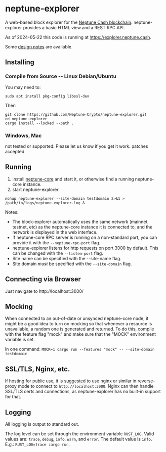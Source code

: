 # neptune-explorer

A web-based block explorer for the [Neptune Cash blockchain](https://neptune.cash).  neptune-explorer provides a basic HTML view and a REST RPC API.

As of 2024-05-22 this code is running at https://explorer.neptune.cash.

Some [design notes](./doc/design_notes.md) are available.

## Installing

### Compile from Source -- Linux Debian/Ubuntu

You may need to:

```
sudo apt install pkg-config libssl-dev
```

Then

```
git clone https://github.com/Neptune-Crypto/neptune-explorer.git
cd neptune-explorer
cargo install --locked --path .
```

### Windows, Mac

not tested or supported.   Please let us know if you get it work.  patches accepted.

## Running

1. install [neptune-core](https://github.com/Neptune-Crypto/neptune-core) and start it, or otherwise find a running neptune-core instance.
2. start neptune-explorer

```
nohup neptune-explorer --site-domain testdomain 2>&1 > /path/to/logs/neptune-explorer.log &
```

Notes:
* The block-explorer automatically uses the same network (mainnet, testnet, etc) as the neptune-core instance it is connected to, and the network is displayed in the web interface.
* If neptune-core RPC server is running on a non-standard port, you can provide it with the `--neptune-rpc-port` flag.
* neptune-explorer listens for http requests on port 3000 by default.  This can be changed with the `--listen-port` flag.
* Site name can be specified with the --site-name flag.
* Site domain *must* be specified with the `--site-domain` flag.


## Connecting via Browser

Just navigate to http://localhost:3000/

## Mocking

When connected to an out-of-date or unsynced neptune-core node, it might be a good idea to turn on mocking so that whenever a resource is unavailable, a random one is generated and returned. To do this, compile with the feature flag "mock" and make sure that the "MOCK" environment variable is set.

In one command: `MOCK=1 cargo run --features "mock" -- --site-domain testdomain`

## SSL/TLS, Nginx, etc.

If hosting for public use, it is suggested to use nginx or similar in reverse-proxy mode to connect to `http://localhost:3000`.  Nginx can then handle SSL/TLS certs and connections, as neptune-explorer has no built-in support for that.


## Logging

All logging is output to standard out.

The log level can be set through the environment variable `RUST_LOG`. Valid values are: `trace`, `debug`, `info`, `warn`, and `error`. The default value is `info`. E.g.: `RUST_LOG=trace cargo run`.
